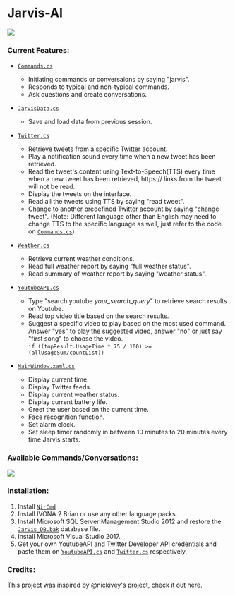 # Jarvis-AI

<img src="https://user-images.githubusercontent.com/29234246/57649435-cb9f4f80-75fa-11e9-9da9-71d141bc78bd.jpeg"/>

### Current Features:
  
- [`Commands.cs`](https://github.com/alphabetq/Jarvis-AI/blob/master/Jarvis%20AI/Utils/Commands.cs)
  - Initiating commands or conversaions by saying "jarvis".
  - Responds to typical and non-typical commands.
  - Ask questions and create conversations.
  
- [`JarvisData.cs`](https://github.com/alphabetq/Jarvis-AI/blob/master/Jarvis%20AI/Utils/JarvisData.cs)
  - Save and load data from previous session.
  
- [`Twitter.cs`](https://github.com/alphabetq/Jarvis-AI/blob/master/Jarvis%20AI/Utils/Twitter.cs)
  - Retrieve tweets from a specific Twitter account.
  - Play a notification sound every time when a new tweet has been retrieved.
  - Read the tweet's content using Text-to-Speech(TTS) every time when a new tweet has been retrieved, https:// links from the tweet will not be read.
  - Display the tweets on the interface.
  - Read all the tweets using TTS by saying "read tweet".
  - Change to another predefined Twitter account by saying "change tweet". (Note: Different language other than English may need to change TTS to the specific language as well, just refer to the code on [`Commands.cs`](https://github.com/alphabetq/Jarvis-AI/blob/master/Jarvis%20AI/Utils/Commands.cs))
  
- [`Weather.cs`](https://github.com/alphabetq/Jarvis-AI/blob/master/Jarvis%20AI/Utils/Weather.cs)
  - Retrieve current weather conditions.
  - Read full weather report by saying "full weather status".
  - Read summary of weather report by saying "weather status".
  
- [`YoutubeAPI.cs`](https://github.com/alphabetq/Jarvis-AI/blob/master/Jarvis%20AI/Utils/YoutubeAPI.cs)
  - Type "search youtube _your_search_query_" to retrieve search results on Youtube.
  - Read top video title based on the search results.
  - Suggest a specific video to play based on the most used command. Answer "yes" to play the suggested video, answer "no" or just say "first song" to choose the video. 
<br /> `if ((topResult.UsageTime * 75 / 100) >= (allUsageSum/countList))`
  
- [`MainWindow.xaml.cs`](https://github.com/alphabetq/Jarvis-AI/blob/master/Jarvis%20AI/MainWindow.xaml.cs)
  - Display current time.
  - Display Twitter feeds.
  - Display current weather status. 
  - Display current battery life.
  - Greet the user based on the current time.
  - Face recognition function.
  - Set alarm clock.
  - Set sleep timer randomly in between 10 minutes to 20 minutes every time Jarvis starts.
  
### Available Commands/Conversations:

<img src="https://user-images.githubusercontent.com/29234246/57699349-20d67200-768a-11e9-9d87-b9e7813af699.png"/>

### Installation:

1. Install [`NirCmd`](https://www.nirsoft.net/utils/nircmd.html)
2. Install IVONA 2 Brian or use any other language packs.
3. Install Microsoft SQL Server Management Studio 2012 and restore the [`Jarvis_DB.bak`](https://github.com/alphabetq/Jarvis-AI/blob/master/Jarvis_DB.bak) database file.
4. Install Microsoft Visual Studio 2017.
5. Get your own YoutubeAPI and Twitter Developer API credentials and paste them on [`YoutubeAPI.cs`](https://github.com/alphabetq/Jarvis-AI/blob/master/Jarvis%20AI/Utils/YoutubeAPI.cs) and [`Twitter.cs`](https://github.com/alphabetq/Jarvis-AI/blob/master/Jarvis%20AI/Utils/Twitter.cs) respectively.

### Credits:

This project was inspired by [@nickivey](https://github.com/nickivey)'s project, check it out [here](https://github.com/nickivey/Jarvis).

